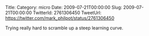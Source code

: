 Title: 
Category: micro
Date: 2009-07-21T00:00:00
Slug: 2009-07-21T00:00:00
TwitterId: 2761306450
TweetUrl: https://twitter.com/mark_philpot/status/2761306450

Trying really hard to scramble up a steep learning curve.